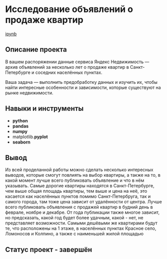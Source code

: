 # Исследование объявлений о продаже квартир

[ipynb](https://github.com/volovik-denis/yandex-practicum/blob/main/DA%2003%20Real%20estate%20price%20analysis/Исследование%20объявлений%20о%20продаже%20квартир.ipynb)

## Описание проекта

В вашем распоряжении данные сервиса Яндекс Недвижимость — архив объявлений за несколько лет о продаже квартир в Санкт-Петербурге и соседних населённых пунктах.

Ваша задача — выполнить предобработку данных и изучить их, чтобы найти интересные особенности и зависимости, которые существуют на рынке недвижимости.

## Навыки и инструменты

- **python**
- **pandas**
- **numpy**
- matplotlib.**pyplot**
- **seaborn**

## Вывод

Из всей проделанной работы можно сделать несколько интересных выводов, которые смогут повлиять на выбор квартиры, а также на то, в какой момент лучше всего публиковать объявление и что в нём указывать. Самые дорогие квартиры находятся в Санкт-Петербурге, чем выше общая площадь квартиры, тем выше и цена на неё, это касается как населённых пунктов помимо Санкт-Петербруга, так и самого города, там тоже цена зависит от удалённости от центра. Лучше всего публиковать объявления с продажей квартир в будний день в феврале, ноябре и декабре. От года публикации также многое зависит, но предсказать, какой год будет более удачным, какой - нет, не представляет возможности. Самыми дешёвыми же квартирами будут те, что расположены на 1 этаже, в населённых пунктах Красное село, Ломоносов и Колпино, а также с наименьшей жилой площадью

## Статус проект - завершён
